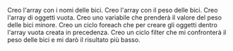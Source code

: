 Creo l'array con i nomi delle bici.
Creo l'array con il peso delle bici.
Creo l'array di oggetti vuota.
Creo uno variabile che prenderà il valore del peso delle bici minore.
Creo un ciclo foreach che per creare gli oggetti dentro l'array vuota creata in precedenza.
Creo un ciclo filter che mi confronterà il peso delle bici e mi darò il risultato più basso.